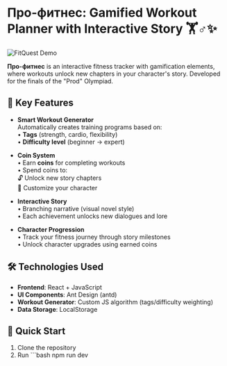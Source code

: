 # Про-фитнес: Gamified Workout Planner with Interactive Story 🏋️♂️✨

![FitQuest Demo](https://via.placeholder.com/800x400.png?text=FitQuest+Demo) <!-- Replace with your demo/gif -->

**Про-фитнес** is an interactive fitness tracker with gamification elements, where workouts unlock new chapters in your character's story. Developed for the finals of the "Prod" Olympiad.

## 🌟 Key Features
- **Smart Workout Generator**  
  Automatically creates training programs based on:  
  • **Tags** (strength, cardio, flexibility)  
  • **Difficulty level** (beginner → expert)  

- **Coin System**  
  • Earn **coins** for completing workouts  
  • Spend coins to:  
    🔓 Unlock new story chapters  
    🎨 Customize your character  

- **Interactive Story**  
  • Branching narrative (visual novel style)  
  • Each achievement unlocks new dialogues and lore  

- **Character Progression**  
  • Track your fitness journey through story milestones  
  • Unlock character upgrades using earned coins  

## 🛠️ Technologies Used
- **Frontend**: React + JavaScript  
- **UI Components**: Ant Design (antd)  
- **Workout Generator**: Custom JS algorithm (tags/difficulty weighting)  
- **Data Storage**: LocalStorage  

## 🚀 Quick Start
1. Clone the repository
2. Run ```bash npm run dev
